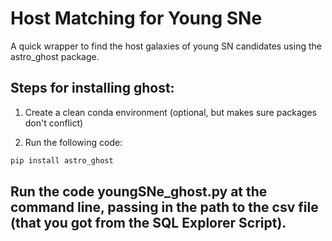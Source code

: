 # Host Matching for Young SNe
A quick wrapper to find the host galaxies of young SN candidates using the astro_ghost package.

## Steps for installing ghost:
1. Create a clean conda environment (optional, but makes sure packages don't conflict)

2. Run the following code:
```bash
pip install astro_ghost
```
## Run the code youngSNe_ghost.py at the command line, passing in the path to the csv file (that you got from the SQL Explorer Script). 
